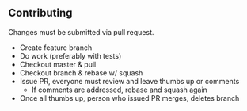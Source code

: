 ## Contributing

Changes must be submitted via pull request.

* Create feature branch
* Do work (preferably with tests)
* Checkout master & pull
* Checkout branch & rebase w/ squash
* Issue PR, everyone must review and leave thumbs up or comments
    - If comments are addressed, rebase and squash again
* Once all thumbs up, person who issued PR merges, deletes branch